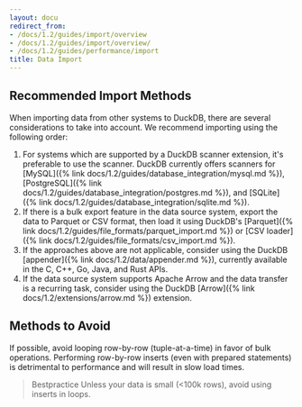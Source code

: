 ```yaml
---
layout: docu
redirect_from:
- /docs/1.2/guides/import/overview
- /docs/1.2/guides/import/overview/
- /docs/1.2/guides/performance/import
title: Data Import
---
```


## Recommended Import Methods

When importing data from other systems to DuckDB, there are several considerations to take into account.
We recommend importing using the following order:

1. For systems which are supported by a DuckDB scanner extension, it's preferable to use the scanner. DuckDB currently offers scanners for [MySQL]({% link docs/1.2/guides/database_integration/mysql.md %}), [PostgreSQL]({% link docs/1.2/guides/database_integration/postgres.md %}), and [SQLite]({% link docs/1.2/guides/database_integration/sqlite.md %}).
2. If there is a bulk export feature in the data source system, export the data to Parquet or CSV format, then load it using DuckDB's [Parquet]({% link docs/1.2/guides/file_formats/parquet_import.md %}) or [CSV loader]({% link docs/1.2/guides/file_formats/csv_import.md %}).
3. If the approaches above are not applicable, consider using the DuckDB [appender]({% link docs/1.2/data/appender.md %}), currently available in the C, C++, Go, Java, and Rust APIs.
4. If the data source system supports Apache Arrow and the data transfer is a recurring task, consider using the DuckDB [Arrow]({% link docs/1.2/extensions/arrow.md %}) extension.

## Methods to Avoid

If possible, avoid looping row-by-row (tuple-at-a-time) in favor of bulk operations.
Performing row-by-row inserts (even with prepared statements) is detrimental to performance and will result in slow load times.

> Bestpractice Unless your data is small (<100k rows), avoid using inserts in loops.
